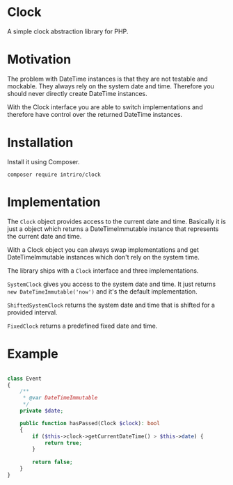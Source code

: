 Clock
=============

A simple clock abstraction library for PHP.

# Motivation
The problem with DateTime instances is that they are not testable and mockable. They always rely on the system date and
time. Therefore you should never directly create DateTime instances.

With the Clock interface you are able to switch implementations and therefore have control over the returned
DateTime instances.


# Installation

Install it using Composer.
```
composer require intriro/clock
```

# Implementation

The `Clock` object provides access to the current date and time. Basically it is just a object which returns a
DateTimeImmutable instance that represents the current date and time.

With a Clock object you can always swap implementations and get DateTimeImmutable instances which don't rely on the system time.

The library ships with a `Clock` interface and three implementations.

`SystemClock` gives you access to the system date and time. It just returns `new DateTimeImmutable('now')` and it's the default implementation.

`ShiftedSystemClock` returns the system date and time that is shifted for a provided interval.

`FixedClock` returns a predefined fixed date and time.

# Example

```php

class Event
{
    /**
     * @var DateTimeImmutable
     */
    private $date;

    public function hasPassed(Clock $clock): bool
    {
        if ($this->clock->getCurrentDateTime() > $this->date) {
            return true;
        }
        
        return false;
    }
}
```
